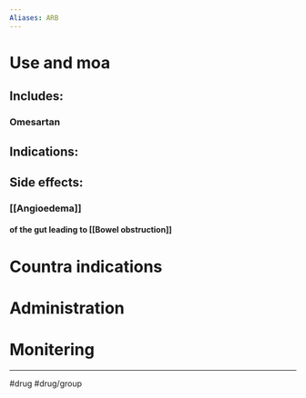 ```yaml
---
Aliases: ARB
---
```

# Use and moa
## Includes:
### Omesartan
## Indications:
## Side effects:
### [[Angioedema]]
#### of the gut leading to [[Bowel obstruction]]
# Countra indications
# Administration 
# Monitering 

---
#drug #drug/group 